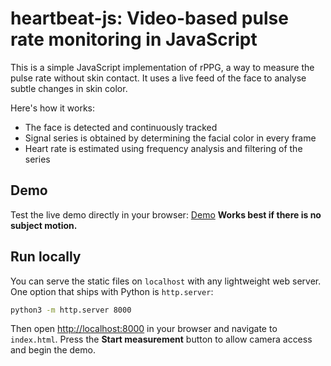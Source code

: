 # heartbeat-js: Video-based pulse rate monitoring in JavaScript

This is a simple JavaScript implementation of rPPG, a way to measure the pulse rate without skin contact.
It uses a live feed of the face to analyse subtle changes in skin color.

Here's how it works:

  - The face is detected and continuously tracked
  - Signal series is obtained by determining the facial color in every frame
  - Heart rate is estimated using frequency analysis and filtering of the series

## Demo
Test the live demo directly in your browser: [Demo](https://aurielws.github.io/)
**Works best if there is no subject motion.**

## Run locally

You can serve the static files on `localhost` with any lightweight web server. One
option that ships with Python is `http.server`:

```bash
python3 -m http.server 8000
```

Then open [http://localhost:8000](http://localhost:8000) in your browser and
navigate to `index.html`. Press the **Start measurement** button to allow camera
access and begin the demo.

